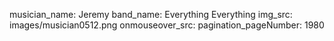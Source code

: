 musician_name: Jeremy
band_name: Everything Everything
img_src: images/musician0512.png
onmouseover_src: 
pagination_pageNumber: 1980